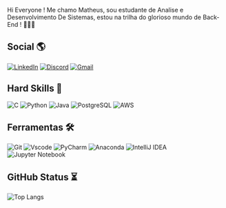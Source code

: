 Hi Everyone ! Me chamo Matheus, sou estudante de Analise e Desenvolvimento De Sistemas, estou na trilha do glorioso mundo de Back-End ! 👨‍💻🚀

## Social 🌎
[![LinkedIn](https://img.shields.io/badge/LinkedIn-0077B5?style=for-the-badge&logo=linkedin&logoColor=white)](https://linkedin.com/in/matheus-limadls)
[![Discord](https://img.shields.io/badge/Discord-7289DA?style=for-the-badge&logo=discord&logoColor=white)](https://discord.com/channels/matheuslima98/)
[![Gmail](https://img.shields.io/badge/Gmail-333333?style=for-the-badge&logo=gmail&logoColor=red)](mailto:matheusdkls@gmail.com)
## Hard Skills 🦾

![C](https://img.shields.io/badge/C-00599C?style=for-the-badge&logo=c&logoColor=white) 
![Python](https://img.shields.io/badge/python-3670A0?style=for-the-badge&logo=python&logoColor=ffdd54) 
![Java](https://img.shields.io/badge/java-%23ED8B00.svg?style=for-the-badge&logo=openjdk&logoColor=white)
![PostgreSQL](https://img.shields.io/badge/PostgreSQL-000?style=for-the-badge&logo=postgresql)
![AWS](https://img.shields.io/badge/AWS-000.svg?style=for-the-badge&logo=amazon-aws&logoColor=white)

## Ferramentas 🛠️
![Git](https://img.shields.io/badge/GIT-E44C30?style=for-the-badge&logo=git&logoColor=white)
![Vscode](https://img.shields.io/badge/Vscode-007ACC?style=for-the-badge&logo=visual-studio-code&logoColor=white)
![PyCharm](https://img.shields.io/badge/pycharm-143?style=for-the-badge&logo=pycharm&logoColor=black&color=black&labelColor=green)
![Anaconda](https://img.shields.io/badge/Anaconda-%2344A833.svg?style=for-the-badge&logo=anaconda&logoColor=white)
![IntelliJ IDEA](https://img.shields.io/badge/IntelliJIDEA-000000.svg?style=for-the-badge&logo=intellij-idea&logoColor=white)
![Jupyter Notebook](https://img.shields.io/badge/jupyter-%23FA0F00.svg?style=for-the-badge&logo=jupyter&logoColor=white)
## GitHub Status ⏳

![Top Langs](https://github-readme-stats-git-masterrstaa-rickstaa.vercel.app/api/top-langs/?username=MatheusDLs&layout=compact&bg_color=000&border_color=30A3DC&title_color=E94D5F&text_color=FFF)
